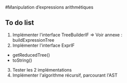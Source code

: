 #Manipulation d’expressions arithmétiques
## To do list
1. Implémenter l'interface TreeBuilderIF => Voir annexe : buildExpressionTree
2. Implémenter l'interface ExprIF
  * getReducedTree()
  * toString()
3. Tester les 2 implémentations 
4. Implémenter l'algorithme récursif, parcourant l'AST 

 
